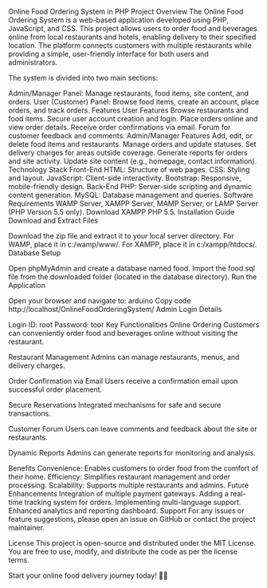 Online Food Ordering System in PHP
Project Overview
The Online Food Ordering System is a web-based application developed using PHP, JavaScript, and CSS. This project allows users to order food and beverages online from local restaurants and hotels, enabling delivery to their specified location. The platform connects customers with multiple restaurants while providing a simple, user-friendly interface for both users and administrators.

The system is divided into two main sections:

Admin/Manager Panel: Manage restaurants, food items, site content, and orders.
User (Customer) Panel: Browse food items, create an account, place orders, and track orders.
Features
User Features
Browse restaurants and food items.
Secure user account creation and login.
Place orders online and view order details.
Receive order confirmations via email.
Forum for customer feedback and comments.
Admin/Manager Features
Add, edit, or delete food items and restaurants.
Manage orders and update statuses.
Set delivery charges for areas outside coverage.
Generate reports for orders and site activity.
Update site content (e.g., homepage, contact information).
Technology Stack
Front-End
HTML: Structure of web pages.
CSS: Styling and layout.
JavaScript: Client-side interactivity.
Bootstrap: Responsive, mobile-friendly design.
Back-End
PHP: Server-side scripting and dynamic content generation.
MySQL: Database management and queries.
Software Requirements
WAMP Server, XAMPP Server, MAMP Server, or LAMP Server (PHP Version 5.5 only).
Download XAMPP PHP 5.5.
Installation Guide
Download and Extract Files

Download the zip file and extract it to your local server directory.
For WAMP, place it in c:/wamp/www/.
For XAMPP, place it in c:/xampp/htdocs/.
Database Setup

Open phpMyAdmin and create a database named food.
Import the food.sql file from the downloaded folder (located in the database directory).
Run the Application

Open your browser and navigate to:
arduino
Copy code
http://localhost/OnlineFoodOrderingSystem/
Admin Login Details

Login ID: root
Password: toor
Key Functionalities
Online Ordering
Customers can conveniently order food and beverages online without visiting the restaurant.

Restaurant Management
Admins can manage restaurants, menus, and delivery charges.

Order Confirmation via Email
Users receive a confirmation email upon successful order placement.

Secure Reservations
Integrated mechanisms for safe and secure transactions.

Customer Forum
Users can leave comments and feedback about the site or restaurants.

Dynamic Reports
Admins can generate reports for monitoring and analysis.

Benefits
Convenience: Enables customers to order food from the comfort of their home.
Efficiency: Simplifies restaurant management and order processing.
Scalability: Supports multiple restaurants and admins.
Future Enhancements
Integration of multiple payment gateways.
Adding a real-time tracking system for orders.
Implementing multi-language support.
Enhanced analytics and reporting dashboard.
Support
For any issues or feature suggestions, please open an issue on GitHub or contact the project maintainer.

License
This project is open-source and distributed under the MIT License. You are free to use, modify, and distribute the code as per the license terms.

Start your online food delivery journey today! 🍕🍔
